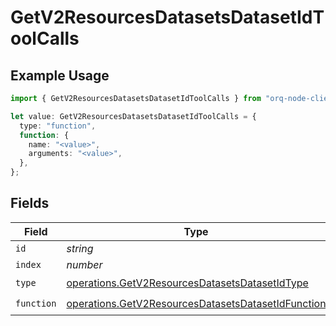 # GetV2ResourcesDatasetsDatasetIdToolCalls

## Example Usage

```typescript
import { GetV2ResourcesDatasetsDatasetIdToolCalls } from "orq-node-client/models/operations";

let value: GetV2ResourcesDatasetsDatasetIdToolCalls = {
  type: "function",
  function: {
    name: "<value>",
    arguments: "<value>",
  },
};
```

## Fields

| Field                                                                                                                    | Type                                                                                                                     | Required                                                                                                                 | Description                                                                                                              |
| ------------------------------------------------------------------------------------------------------------------------ | ------------------------------------------------------------------------------------------------------------------------ | ------------------------------------------------------------------------------------------------------------------------ | ------------------------------------------------------------------------------------------------------------------------ |
| `id`                                                                                                                     | *string*                                                                                                                 | :heavy_minus_sign:                                                                                                       | N/A                                                                                                                      |
| `index`                                                                                                                  | *number*                                                                                                                 | :heavy_minus_sign:                                                                                                       | N/A                                                                                                                      |
| `type`                                                                                                                   | [operations.GetV2ResourcesDatasetsDatasetIdType](../../models/operations/getv2resourcesdatasetsdatasetidtype.md)         | :heavy_check_mark:                                                                                                       | N/A                                                                                                                      |
| `function`                                                                                                               | [operations.GetV2ResourcesDatasetsDatasetIdFunction](../../models/operations/getv2resourcesdatasetsdatasetidfunction.md) | :heavy_check_mark:                                                                                                       | N/A                                                                                                                      |